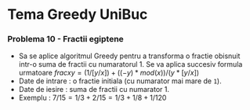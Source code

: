 # Tema Greedy UniBuc

### Problema 10 - Fractii egiptene
- Sa se aplice algoritmul Greedy pentru a transforma o fractie obisnuit intr-o suma de fractii cu numaratorul 1. Se va aplica succesiv formula urmatoare $`frac{x}{y} = (1/[y/x]) + ((-y)*mod(x))/(y*[y/x])`$
- Date de intrare : o fractie initiala (cu numarator mai mare de `1`).
- Date de iesire : suma de fractii cu numarator 1.
- Exemplu : $`7/15 = 1/3 + 2/15 = 1/3 + 1/8 + 1/120`$
